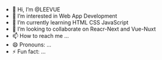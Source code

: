 - 👋 Hi, I’m @LEEVUE
- 👀 I’m interested in Web App Development
- 🌱 I’m currently learning HTML CSS JavaScript
- 💞️ I’m looking to collaborate on Reacr-Next and Vue-Nuxt
- 📫 How to reach me ...
- 😄 Pronouns: ...
- ⚡ Fun fact: ...

<!---
LEEVUE/LEEVUE is a ✨ special ✨ repository because its `README.md` (this file) appears on your GitHub profile.
You can click the Preview link to take a look at your changes.
--->
